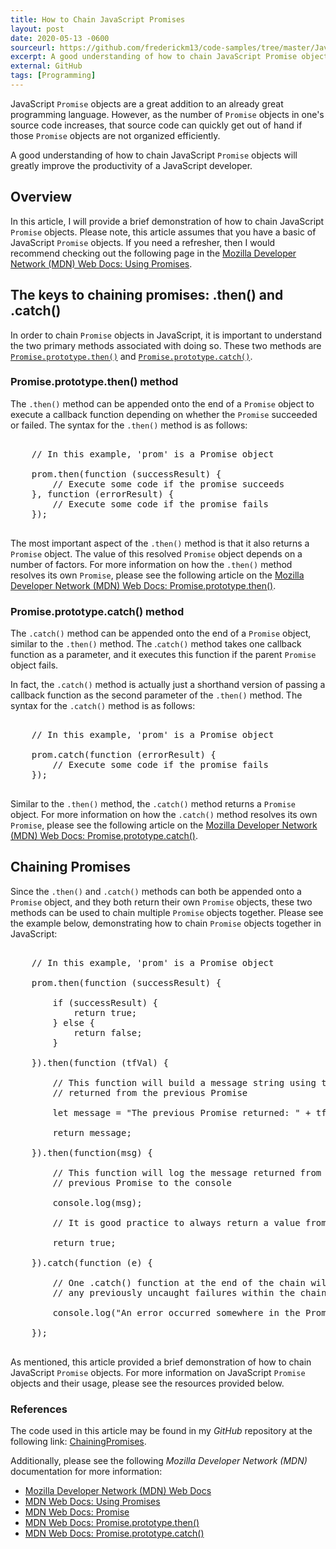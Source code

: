 ```yaml
---
title: How to Chain JavaScript Promises
layout: post
date: 2020-05-13 -0600
sourceurl: https://github.com/frederickm13/code-samples/tree/master/JavaScript/ChainingPromises
excerpt: A good understanding of how to chain JavaScript Promise objects will greatly improve the productivity of a JavaScript developer.
external: GitHub
tags: [Programming]
---
```


JavaScript `Promise` objects are a great addition to an already great programming language. However, as the number of `Promise` objects in one's source code increases, that source code can quickly get out of hand if those `Promise` objects are not organized efficiently. 

A good understanding of how to chain JavaScript `Promise` objects will greatly improve the productivity of a JavaScript developer.

## Overview
In this article, I will provide a brief demonstration of how to chain JavaScript `Promise` objects. Please note, this article assumes that you have a basic of JavaScript `Promise` objects. If you need a refresher, then I would recommend checking out the following page in the [Mozilla Developer Network (MDN) Web Docs: Using Promises](https://developer.mozilla.org/en-US/docs/Web/JavaScript/Guide/Using_promises).

## The keys to chaining promises: .then() and .catch()
In order to chain `Promise` objects in JavaScript, it is important to understand the two primary methods associated with doing so. These two methods are [`Promise.prototype.then()`](https://developer.mozilla.org/en-US/docs/web/javascript/reference/global_objects/promise/then) and [`Promise.prototype.catch()`](https://developer.mozilla.org/en-US/docs/Web/JavaScript/Reference/Global_Objects/Promise/catch). 

### Promise.prototype.then() method
The `.then()` method can be appended onto the end of a `Promise` object to execute a callback function depending on whether the `Promise` succeeded or failed. The syntax for the `.then()` method is as follows:

<pre class="w3-light-grey w3-round" style="overflow: auto;">

    // In this example, 'prom' is a Promise object

    prom.then(function (successResult) {
        // Execute some code if the promise succeeds
    }, function (errorResult) {
        // Execute some code if the promise fails
    });

</pre>

The most important aspect of the `.then()` method is that it also returns a `Promise` object. The value of this resolved `Promise` object depends on a number of factors. For more information on how the `.then()` method resolves its own `Promise`, please see the following article on the [Mozilla Developer Network (MDN) Web Docs: Promise.prototype.then()](https://developer.mozilla.org/en-US/docs/web/javascript/reference/global_objects/promise/then).

### Promise.prototype.catch() method
The `.catch()` method can be appended onto the end of a `Promise` object, similar to the `.then()` method. The .`catch()` method takes one callback function as a parameter, and it executes this function if the parent `Promise` object fails. 

In fact, the `.catch()` method is actually just a shorthand version of passing a callback function as the second parameter of the `.then()` method. The syntax for the `.catch()` method is as follows:

<pre class="w3-light-grey w3-round" style="overflow: auto;">

    // In this example, 'prom' is a Promise object

    prom.catch(function (errorResult) {
        // Execute some code if the promise fails
    });

</pre>

Similar to the `.then()` method, the `.catch()` method returns a `Promise` object. For more information on how the `.catch()` method resolves its own `Promise`, please see the following article on the [Mozilla Developer Network (MDN) Web Docs: Promise.prototype.catch()](https://developer.mozilla.org/en-US/docs/Web/JavaScript/Reference/Global_Objects/Promise/catch).

## Chaining Promises
Since the `.then()` and `.catch()` methods can both be appended onto a `Promise` object, and they both return their own `Promise` objects, these two methods can be used to chain multiple `Promise` objects together. Please see the example below, demonstrating how to chain `Promise` objects together in JavaScript: 

<pre class="w3-light-grey w3-round" style="overflow: auto;">

    // In this example, 'prom' is a Promise object

    prom.then(function (successResult) {

        if (successResult) {
            return true;
        } else {
            return false;
        }

    }).then(function (tfVal) {

        // This function will build a message string using the value
        // returned from the previous Promise
        
        let message = "The previous Promise returned: " + tfVal;

        return message;

    }).then(function(msg) {

        // This function will log the message returned from the 
        // previous Promise to the console

        console.log(msg);
        
        // It is good practice to always return a value from a Promise

        return true;

    }).catch(function (e) {

        // One .catch() function at the end of the chain will handle 
        // any previously uncaught failures within the chain

        console.log("An error occurred somewhere in the Promise pipeline: " + e.message);

    });

</pre>

As mentioned, this article provided a brief demonstration of how to chain JavaScript `Promise` objects. For more information on JavaScript `Promise` objects and their usage, please see the resources provided below. 

### References
The code used in this article may be found in my *GitHub* repository at the following link: [ChainingPromises](https://github.com/frederickm13/code-samples/tree/master/JavaScript/ChainingPromises).

Additionally, please see the following *Mozilla Developer Network (MDN)* documentation for more information:
- [Mozilla Developer Network (MDN) Web Docs](https://developer.mozilla.org/en-US/)
- [MDN Web Docs: Using Promises](https://developer.mozilla.org/en-US/docs/Web/JavaScript/Guide/Using_promises)
- [MDN Web Docs: Promise](https://developer.mozilla.org/en-US/docs/Web/JavaScript/Reference/Global_Objects/Promise)
- [MDN Web Docs: Promise.prototype.then()](https://developer.mozilla.org/en-US/docs/web/javascript/reference/global_objects/promise/then)
- [MDN Web Docs: Promise.prototype.catch()](https://developer.mozilla.org/en-US/docs/Web/JavaScript/Reference/Global_Objects/Promise/catch)
